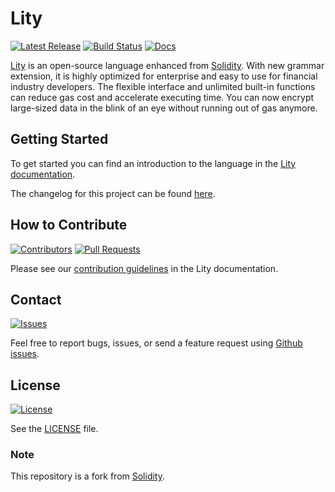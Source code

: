 # Lity

[![Latest Release](https://img.shields.io/github/release-date/CyberMiles/lity.svg)](https://github.com/CyberMiles/lity/releases)
[![Build Status](https://img.shields.io/travis/CyberMiles/lity.svg)](https://travis-ci.org/CyberMiles/lity)
[![Docs](https://img.shields.io/readthedocs/lity.svg)](http://lity.readthedocs.io/)

[Lity] is an open-source language enhanced from [Solidity]. With new grammar extension, it is highly optimized for enterprise and easy to use for financial industry developers. The flexible interface and unlimited built-in functions can reduce gas cost and accelerate executing time. You can now encrypt large-sized data in the blink of an eye without running out of gas anymore.

## Getting Started

To get started you can find an introduction to the language in the
[Lity documentation](http://lity.readthedocs.io/).

The changelog for this project can be found [here](Changelog.md).

## How to Contribute

[![Contributors](https://img.shields.io/github/contributors/CyberMiles/lity.svg)](https://github.com/CyberMiles/lity/graphs/contributors)
[![Pull Requests](https://img.shields.io/github/issues-pr/CyberMiles/lity.svg)](https://github.com/CyberMiles/lity/pulls)

Please see our [contribution guidelines][contrib-guide] in the Lity documentation.

[contrib-guide]: https://lity.readthedocs.io/en/latest/contributing.html

## Contact

[![Issues](https://img.shields.io/github/issues/CyberMiles/lity.svg)](https://github.com/CyberMiles/lity/issues)

Feel free to report bugs, issues, or send a feature request using
[Github issues](https://github.com/CyberMiles/lity/issues).

## License

[![License](https://img.shields.io/github/license/CyberMiles/lity.svg)](https://www.gnu.org/licenses/lgpl-3.0.en.html)

See the [LICENSE](LICENSE.txt) file.

### Note

This repository is a fork from [Solidity][Solidity].

[Lity]: https://github.com/CyberMiles/lity
[Solidity]: https://github.com/ethereum/solidity

